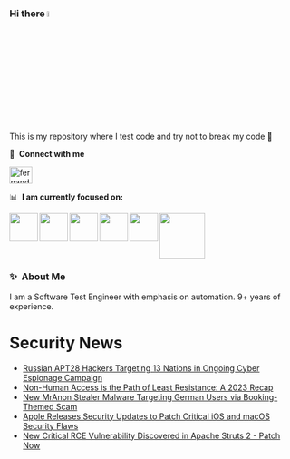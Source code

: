 ### Hi there <a href="https://www.gautamkrishnar.com/"><img src="https://media.giphy.com/media/hvRJCLFzcasrR4ia7z/giphy.gif" width="5%"></a>
This is my repository where I test code and try not to break my code :rofl:

🔗 &nbsp;**Connect with me**
<p align="left">
<a href="https://linkedin.com/in/fernandorlcruz" target="blank"><img align="center" src="https://raw.githubusercontent.com/rahuldkjain/github-profile-readme-generator/master/src/images/icons/Social/linked-in-alt.svg" alt="fernando cruz" height="30" width="40" /></a>
  
📊 &nbsp;**I am currently focused on:**

<img align="left" width='50' height='50' src="https://cdn.jsdelivr.net/gh/devicons/devicon/icons/python/python-original-wordmark.svg" />
<img align="left" width='50' height='50' src="https://cdn.jsdelivr.net/gh/devicons/devicon/icons/csharp/csharp-original.svg" />
<img align="left" width='50' height='50' src="https://cdn.jsdelivr.net/gh/devicons/devicon/icons/jenkins/jenkins-original.svg" />
<img align="left" width='50' height='50' src="https://specflow.org/wp-content/uploads/2021/05/SpecFlow-Icon.png" />
<img align="left" width='50' height='50' src="https://www.svgrepo.com/show/306098/githubactions.svg" />
<img width='80' height='80' src="https://cdn2.vectorstock.com/i/1000x1000/64/81/security-testing-concept-icon-safety-audit-key-vector-29166481.jpg" />
          
          
  
### ✨&nbsp; About Me

I am a Software Test Engineer with emphasis on automation. 9+ years of experience.

# Security News
<!-- BLOG-POST-LIST:START -->
- [Russian APT28 Hackers Targeting 13 Nations in Ongoing Cyber Espionage Campaign](https://thehackernews.com/2023/12/russian-apt28-hackers-targeting-13.html)
- [Non-Human Access is the Path of Least Resistance: A 2023 Recap](https://thehackernews.com/2023/12/non-human-access-is-path-of-least.html)
- [New MrAnon Stealer Malware Targeting German Users via Booking-Themed Scam](https://thehackernews.com/2023/12/new-mranon-stealer-targeting-german-it.html)
- [Apple Releases Security Updates to Patch Critical iOS and macOS Security Flaws](https://thehackernews.com/2023/12/apple-releases-security-updates-to.html)
- [New Critical RCE Vulnerability Discovered in Apache Struts 2 - Patch Now](https://thehackernews.com/2023/12/new-critical-rce-vulnerability.html)
<!-- BLOG-POST-LIST:END -->
